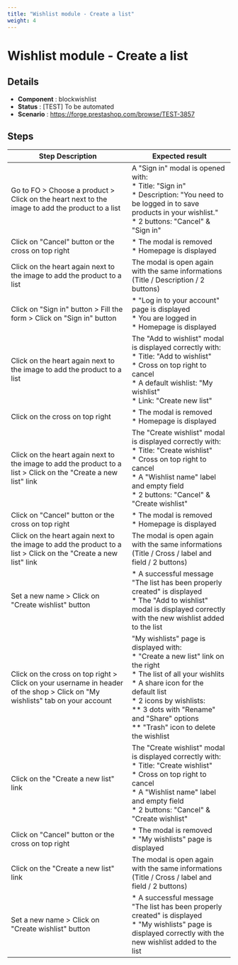 ```yaml
---
title: "Wishlist module - Create a list"
weight: 4
---
```


# Wishlist module - Create a list
## Details
* **Component** : blockwishlist
* **Status** : [TEST] To be automated
* **Scenario** : https://forge.prestashop.com/browse/TEST-3857

## Steps
| Step Description | Expected result |
| ----- | ----- |
| Go to FO > Choose a product > Click on the heart next to the image to add the product to a list | A "Sign in" modal is opened with:<br> * Title: "Sign in"<br> * Description: "You need to be logged in to save products in your wishlist."<br> * 2 buttons: "Cancel" & "Sign in" |
| Click on "Cancel" button or the cross on top right | * The modal is removed<br> * Homepage is displayed |
| Click on the heart again next to the image to add the product to a list | The modal is open again with the same informations (Title / Description / 2 buttons) |
| Click on "Sign in" button > Fill the form > Click on "Sign in" button | * "Log in to your account" page is displayed<br> * You are logged in<br> * Homepage is displayed |
| Click on the heart again next to the image to add the product to a list | The "Add to wishlist" modal is displayed correctly with:<br> * Title: "Add to wishlist"<br> * Cross on top right to cancel<br> * A default wishlist: "My wishlist"<br> * Link: "Create new list" |
| Click on the cross on top right | * The modal is removed<br> * Homepage is displayed |
| Click on the heart again next to the image to add the product to a list > Click on the "Create a new list" link | The "Create wishlist" modal is displayed correctly with:<br> * Title: "Create wishlist"<br> * Cross on top right to cancel<br> * A "Wishlist name" label and empty field<br> * 2 buttons: "Cancel" & "Create wishlist" |
| Click on "Cancel" button or the cross on top right | * The modal is removed<br> * Homepage is displayed |
| Click on the heart again next to the image to add the product to a list > Click on the "Create a new list" link | The modal is open again with the same informations (Title / Cross / label and field / 2 buttons) |
| Set a new name > Click on "Create wishlist" button | * A successful message "The list has been properly created" is displayed<br> * The "Add to wishlist" modal is displayed correctly with the new wishlist added to the list |
| Click on the cross on top right > Click on your username in header of the shop > Click on "My wishlists" tab on your account | "My wishlists" page is displayed with:<br> * "Create a new list" link on the right<br> * The list of all your wishlits<br> * A share icon for the default list<br> * 2 icons by wishlists: <br> ** 3 dots with "Rename" and "Share" options<br> ** "Trash" icon to delete the wishlist |
| Click on the "Create a new list" link | The "Create wishlist" modal is displayed correctly with:<br> * Title: "Create wishlist"<br> * Cross on top right to cancel<br> * A "Wishlist name" label and empty field<br> * 2 buttons: "Cancel" & "Create wishlist" |
| Click on "Cancel" button or the cross on top right | * The modal is removed<br> * "My wishlists" page is displayed |
| Click on the "Create a new list" link | The modal is open again with the same informations (Title / Cross / label and field / 2 buttons) |
| Set a new name > Click on "Create wishlist" button | * A successful message "The list has been properly created" is displayed<br> * "My wishlists" page is displayed correctly with the new wishlist added to the list |